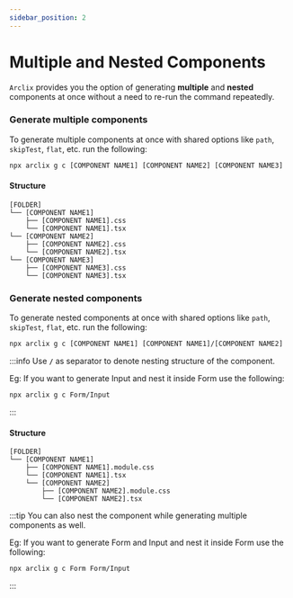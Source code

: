 ```yaml
---
sidebar_position: 2
---
```


# Multiple and Nested Components

`Arclix` provides you the option of generating **multiple** and **nested** components at once without a need to re-run the command repeatedly.

### Generate multiple components

To generate multiple components at once with shared options like `path`, `skipTest`, `flat`, etc. run the following:

```bash
npx arclix g c [COMPONENT NAME1] [COMPONENT NAME2] [COMPONENT NAME3]
```

#### Structure

```
[FOLDER]
└── [COMPONENT NAME1]
    ├── [COMPONENT NAME1].css
    └── [COMPONENT NAME1].tsx
└── [COMPONENT NAME2]
    ├── [COMPONENT NAME2].css
    └── [COMPONENT NAME2].tsx
└── [COMPONENT NAME3]
    ├── [COMPONENT NAME3].css
    └── [COMPONENT NAME3].tsx
```

### Generate nested components

To generate nested components at once with shared options like `path`, `skipTest`, `flat`, etc. run the following:

```bash
npx arclix g c [COMPONENT NAME1] [COMPONENT NAME1]/[COMPONENT NAME2]
```

:::info
Use **`/`** as separator to denote nesting structure of the component.

Eg: If you want to generate Input and nest it inside Form use the following:

```bash
npx arclix g c Form/Input
```

:::

#### Structure

```
[FOLDER]
└── [COMPONENT NAME1]
    ├── [COMPONENT NAME1].module.css
    └── [COMPONENT NAME1].tsx
    └── [COMPONENT NAME2]
        ├── [COMPONENT NAME2].module.css
        └── [COMPONENT NAME2].tsx
```

:::tip
You can also nest the component while generating multiple components as well.

Eg: If you want to generate Form and Input and nest it inside Form use the following:

```bash
npx arclix g c Form Form/Input
```

:::
